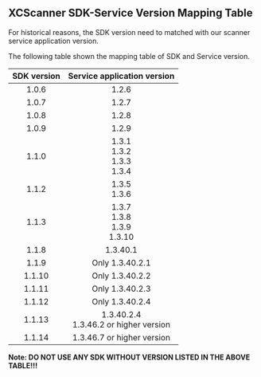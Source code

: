XCScanner SDK-Service Version Mapping Table
---

For historical reasons, the SDK version need to matched with our scanner service application version.

The following table shown the mapping table of SDK and Service version.

| SDK version |        Service application version        |
|:-----------:|:-----------------------------------------:|
|    1.0.6    |                   1.2.6                   |
|    1.0.7    |                   1.2.7                   |
|    1.0.8    |                   1.2.8                   |
|    1.0.9    |                   1.2.9                   |
|    1.1.0    |    1.3.1<br/>1.3.2<br/>1.3.3<br/>1.3.4    |
|    1.1.2    |              1.3.5<br/>1.3.6              |
|    1.1.3    |   1.3.7<br/>1.3.8<br/>1.3.9<br/>1.3.10    |
|    1.1.8    |                 1.3.40.1                  |
|    1.1.9    |              Only 1.3.40.2.1              |
|   1.1.10    |              Only 1.3.40.2.2              |
|   1.1.11    |              Only 1.3.40.2.3              |
|   1.1.12    |              Only 1.3.40.2.4              |
|   1.1.13    | 1.3.40.2.4<br/>1.3.46.2 or higher version |
|   1.1.14    |        1.3.46.7 or higher version         |

**Note: DO NOT USE ANY SDK WITHOUT VERSION LISTED IN THE ABOVE TABLE!!!**
